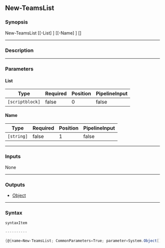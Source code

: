 New-TeamsList
-------------




### Synopsis

New-TeamsList [[-List] <scriptblock>] [[-Name] <string>] [<CommonParameters>]




---


### Description


---


### Parameters
#### **List**




|Type           |Required|Position|PipelineInput|
|---------------|--------|--------|-------------|
|`[scriptblock]`|false   |0       |false        |



#### **Name**




|Type      |Required|Position|PipelineInput|
|----------|--------|--------|-------------|
|`[string]`|false   |1       |false        |





---


### Inputs
None




---


### Outputs
* [Object](https://learn.microsoft.com/en-us/dotnet/api/System.Object)






---


### Syntax
```PowerShell
syntaxItem
```
```PowerShell
----------
```
```PowerShell
{@{name=New-TeamsList; CommonParameters=True; parameter=System.Object[]}}
```
